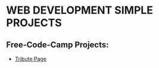 # WEB DEVELOPMENT SIMPLE PROJECTS

## Free-Code-Camp Projects:

- [Tribute Page](https://codepen.io/raghavi94/pen/YzWqrog)

